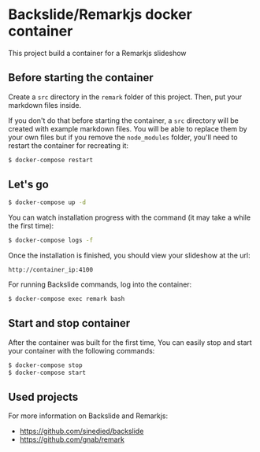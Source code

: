 # Backslide/Remarkjs docker container

This project build a container for a Remarkjs slideshow

## Before starting the container
Create a `src` directory in the `remark` folder of this project. Then, put your markdown files inside. 
 
If you don't do that before starting the container, a `src` directory will be created with example markdown files. You will be able to replace them by your own files but if you remove the `node_modules` folder, you'll need to restart the container for recreating it:
```bash
$ docker-compose restart
```

## Let's go
```bash
$ docker-compose up -d
```
You can watch installation progress with the command (it may take a while the first time):
```bash
$ docker-compose logs -f
```
Once the installation is finished, you should view your slideshow at the url:

`http://container_ip:4100`

For running Backslide commands, log into the container:
```bash
$ docker-compose exec remark bash
```

## Start and stop container
After the container was built for the first time, You can easily stop and start your container with the following commands:
```bash
$ docker-compose stop
$ docker-compose start
```

## Used projects
For more information on Backslide and Remarkjs:
* https://github.com/sinedied/backslide
* https://github.com/gnab/remark